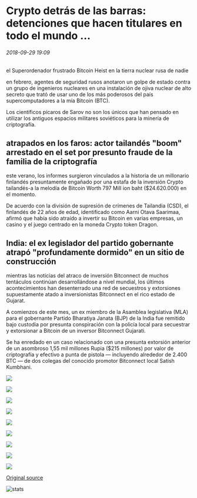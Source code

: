 # Crypto detrás de las barras: detenciones que hacen titulares en todo el mundo ...

###### 2018-09-29 19:09

el Superordenador frustrado Bitcoin Heist en la tierra nuclear rusa de nadie

en febrero, agentes de seguridad rusos anotaron un golpe de estado contra un grupo de ingenieros nucleares en una instalación de ojiva nuclear de alto secreto que trató de usar uno de los más poderosos del país supercomputadores a la mía Bitcoin (BTC).

Los científicos pícaros de Sarov no son los únicos que han pensado en utilizar los antiguos espacios militares soviéticos para la minería de criptografía.

## atrapados en los faros: actor tailandés "boom" arrestado en el set por presunto fraude de la familia de la criptografía

este verano, los informes surgieron vinculados a la historia de un millonario finlandés presuntamente engañado por una estafa de la inversión Crypto tailandés-a la melodía de Bitcoin Worth 797 Mill ion baht ($24.620.000) en el momento.

De acuerdo con la división de supresión de crímenes de Tailandia (CSD), el finlandés de 22 años de edad, identificado como Aarni Otava Saarimaa, afirmó que había sido atraído a invertir su Bitcoin en varias empresas, un casino y el juego centrado en la moneda Crypto token Dragon.

## India: el ex legislador del partido gobernante atrapó "profundamente dormido" en un sitio de construcción

mientras las noticias del atraco de inversión Bitconnect de muchos tentáculos continúan desarrollándose a nivel mundial, los últimos acontecimientos han desenterrado una red de secuestros y extorsiones supuestamente atado a inversionistas Bitconnect en el rico estado de Gujarat.

A comienzos de este mes, un ex miembro de la Asamblea legislativa (MLA) para el gobernante Partido Bharatiya Janata (BJP) de la India fue remitido bajo custodia por presunta conspiración con la policía local para secuestrar y extorsionar a Bitcoin de un inversor Bitconnect Gujarati.

Se ha enredado en un caso relacionado con una presunta extorsión anterior de un asombroso 1,55 mil millones Rupia ($215 millones) por valor de criptografía y efectivo a punta de pistola — incluyendo alrededor de 2.400 BTC — de dos colegas del conocido promotor Bitconnect local Satish Kumbhani.

![](https://s3.cointelegraph.com/storage/uploads/view/b5c47e5a58e3022abd98d7d9eb7e10b8.jpg)

![](https://s3.cointelegraph.com/storage/uploads/view/52176be3ac04f180bc5da904d118227e.jpg)

![](https://s3.cointelegraph.com/storage/uploads/view/c27c320fd7d97a18e0630ca6535b0fa1.jpg)

![](https://s3.cointelegraph.com/storage/uploads/view/46ebf9cc9beb6e16bdda3aba6be100ee.jpg)

![](https://s3.cointelegraph.com/storage/uploads/view/615c96f78659039f56f2e9958316396f.png)

![](https://s3.cointelegraph.com/storage/uploads/view/e8b4053010662a7955c66294ad45e13e.jpg)

![](https://s3.cointelegraph.com/storage/uploads/view/ecd7e7b2573861e619c656ac455ebf2a.jpg)

![](https://s3.cointelegraph.com/storage/uploads/view/783f41429e99a89c1091025d7916d4be.png)

![](https://s3.cointelegraph.com/storage/uploads/view/58f6d4bfba5d9742632feb0b05d1c4ff.png)

[Original source](https://cointelegraph.com/news/crypto-behind-bars-arrests-making-headlines-across-the-globe)

![stats](https://c.statcounter.com/11760860/0/a89fa40b/1/ "stats")